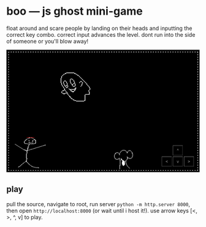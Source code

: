 # boo — js ghost mini-game

float around and scare people by landing on their heads and inputting the correct key combo. 
correct input advances the level.
dont run into the side of someone or you'll blow away! 

![screenshot](images/boo-screenshot.png)

## play
pull the source, navigate to root, run server `python -m http.server 8000`, then open `http://localhost:8000` (or wait until i host it!). use arrow keys [<, >, ^, v] to play.